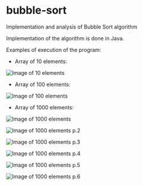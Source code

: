 # bubble-sort
Implementation and analysis of Bubble Sort algorithm

Implementation of the algorithm is done in Java.

Examples of execution of the program:
* Array of 10 elements:

![Image of 10 elements](https://i.gyazo.com/0dca3739345100b145ab222e623b1b19.png)
* Array of 100 elements:

![Image of 100 elements](https://i.gyazo.com/fc3d4ede9142038f473f94618a07ca54.png)
* Array of 1000 elements:

![Image of 1000 elements](https://i.gyazo.com/2499f3d6c64b726df3b8e3287f35548c.png)

![Image of 1000 elements p.2](https://i.gyazo.com/0df38a6332a539b34d19392dc1039d44.png)

![Image of 1000 elements p.3](https://i.gyazo.com/96cf010eca243e378a22cbbac38f3b7f.png)

![Image of 1000 elements p.4](https://i.gyazo.com/26e7a2d8686cd2f2b79a5b06948872ca.png)

![Image of 1000 elements p.5](https://i.gyazo.com/f8a6dbebb3be1e04039e1ce5e7d994e4.png)

![Image of 1000 elements p.6](https://i.gyazo.com/80db390f2502142216c4879ec8a86ce8.png)

